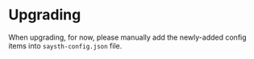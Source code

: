 # Upgrading

When upgrading, for now, please manually add the newly-added config items into `saysth-config.json` file.
